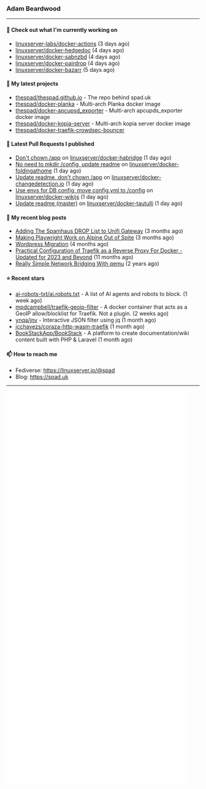 ### Adam Beardwood
---
#### 👷 Check out what I'm currently working on

- [linuxserver-labs/docker-actions](https://github.com/linuxserver-labs/docker-actions) (3 days ago)
- [linuxserver/docker-hedgedoc](https://github.com/linuxserver/docker-hedgedoc) (4 days ago)
- [linuxserver/docker-sabnzbd](https://github.com/linuxserver/docker-sabnzbd) (4 days ago)
- [linuxserver/docker-pairdrop](https://github.com/linuxserver/docker-pairdrop) (4 days ago)
- [linuxserver/docker-bazarr](https://github.com/linuxserver/docker-bazarr) (5 days ago)

#### 🌱 My latest projects

- [thespad/thespad.github.io](https://github.com/thespad/thespad.github.io) - The repo behind spad.uk
- [thespad/docker-planka](https://github.com/thespad/docker-planka) - Multi-arch Planka docker image
- [thespad/docker-apcupsd_exporter](https://github.com/thespad/docker-apcupsd_exporter) - Multi-arch apcupds_exporter docker image
- [thespad/docker-kopia-server](https://github.com/thespad/docker-kopia-server) - Multi-arch kopia server docker image 
- [thespad/docker-traefik-crowdsec-bouncer](https://github.com/thespad/docker-traefik-crowdsec-bouncer)

#### 🔨 Latest Pull Requests I published

- [Don&#39;t chown /app](https://github.com/linuxserver/docker-habridge/pull/27) on [linuxserver/docker-habridge](https://github.com/linuxserver/docker-habridge) (1 day ago)
- [No need to mkdir /config, update readme](https://github.com/linuxserver/docker-foldingathome/pull/21) on [linuxserver/docker-foldingathome](https://github.com/linuxserver/docker-foldingathome) (1 day ago)
- [Update readme, don&#39;t chown /app](https://github.com/linuxserver/docker-changedetection.io/pull/24) on [linuxserver/docker-changedetection.io](https://github.com/linuxserver/docker-changedetection.io) (1 day ago)
- [Use envs for DB config, move config.yml to /config](https://github.com/linuxserver/docker-wikijs/pull/35) on [linuxserver/docker-wikijs](https://github.com/linuxserver/docker-wikijs) (1 day ago)
- [Update readme (master)](https://github.com/linuxserver/docker-tautulli/pull/130) on [linuxserver/docker-tautulli](https://github.com/linuxserver/docker-tautulli) (1 day ago)

#### 📜 My recent blog posts

- [Adding The Spamhaus DROP List to Unifi Gateway](https://www.spad.uk/posts/adding-spamhaus-drop-list-to-unifi-gateway/) (3 months ago)
- [Making Playwright Work on Alpine Out of Spite](https://www.spad.uk/posts/making-playwright-work-on-alpine-out-of-spite/) (3 months ago)
- [Wordpress Migration](https://www.spad.uk/posts/wordpress-migration/) (4 months ago)
- [Practical Configuration of Traefik as a Reverse Proxy For Docker - Updated for 2023 and Beyond](https://www.spad.uk/posts/practical-configuration-of-traefik-as-a-reverse-proxy-for-docker-updated-for-2023/) (11 months ago)
- [Really Simple Network Bridging With qemu](https://www.spad.uk/posts/really-simple-network-bridging-with-qemu/) (2 years ago)

#### ⭐ Recent stars

- [ai-robots-txt/ai.robots.txt](https://github.com/ai-robots-txt/ai.robots.txt) - A list of AI agents and robots to block. (1 week ago)
- [mpdcampbell/traefik-geoip-filter](https://github.com/mpdcampbell/traefik-geoip-filter) - A docker container that acts as a GeoIP allow/blocklist for Traefik. Not a plugin. (2 weeks ago)
- [ynqa/jnv](https://github.com/ynqa/jnv) - Interactive JSON filter using jq (1 month ago)
- [jcchavezs/coraza-http-wasm-traefik](https://github.com/jcchavezs/coraza-http-wasm-traefik) (1 month ago)
- [BookStackApp/BookStack](https://github.com/BookStackApp/BookStack) - A platform to create documentation/wiki content built with PHP &amp; Laravel (1 month ago)

#### 📫 How to reach me
- Fediverse: https://linuxserver.io/@spad
- Blog: https://spad.uk
---
<img src="https://raw.githubusercontent.com/thespad/thespad/main/github-metrics.svg">

